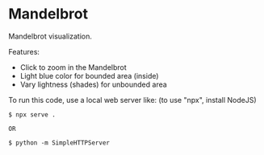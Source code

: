 # Mandelbrot

Mandelbrot visualization.

Features:

*   Click to zoom in the Mandelbrot
*   Light blue color for bounded area (inside)
*   Vary lightness (shades) for unbounded area

To run this code, use a local web server like: (to use "npx", install NodeJS)

```
$ npx serve .

OR

$ python -m SimpleHTTPServer
```